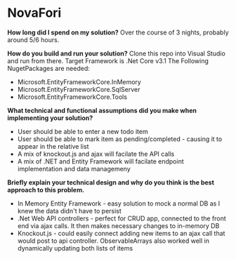 # NovaFori

**How long did I spend on my solution?**
Over the course of 3 nights, probably around 5/6 hours.

**How do you build and run your solution?**
Clone this repo into Visual Studio and run from there.
Target Framework is .Net Core v3.1
The Following NugetPackages are needed:
- Microsoft.EntityFrameworkCore.InMemory
- Microsoft.EntityFrameworkCore.SqlServer
- Microsoft.EntityFrameworkCore.Tools

**What technical and functional assumptions did you make when implementing
your solution?**
- User should be able to enter a new todo item
- User should be able to mark item as pending/completed - causing it to appear in the relative list
- A mix of knockout.js and ajax will facilate the API calls
- A mix of .NET and Entity Framework will facilate endpoint implementation and data managemeny


**Briefly explain your technical design and why do you think is the best
approach to this problem.**
- In Memory Entity Framework - easy solution to mock a normal DB as I knew the data didn't have to persist
- .Net Web API controllers - perfect for CRUD app, connected to the front end via ajax calls. It then makes necessary changes to in-memory DB
- Knockout.js - could easily connect adding new items to an ajax call that would post to api controller. ObservableArrays also worked well in dynamically updating both lists of items
